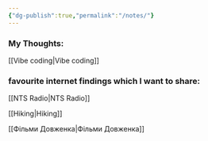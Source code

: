 ```yaml
---
{"dg-publish":true,"permalink":"/notes/"}
---
```


<h3>My Thoughts:</h3>

[[Vibe coding\|Vibe coding]] 



<h3>favourite internet findings which I want to share:</h3>

[[NTS Radio\|NTS Radio]]

[[Hiking\|Hiking]]

[[Фільми Довженка\|Фільми Довженка]] 

